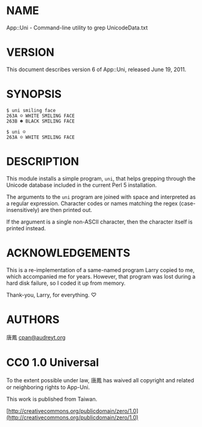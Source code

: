 # NAME

App::Uni - Command-line utility to grep UnicodeData.txt

# VERSION

This document describes version 6 of App::Uni, released June 19, 2011.

# SYNOPSIS

    $ uni smiling face
    263A ☺ WHITE SMILING FACE
    263B ☻ BLACK SMILING FACE

    $ uni ☺
    263A ☺ WHITE SMILING FACE

# DESCRIPTION

This module installs a simple program, `uni`, that helps grepping through
the Unicode database included in the current Perl 5 installation.

The arguments to the `uni` program are joined with space and interpreted
as a regular expression.  Character codes or names matching the regex
(case-insensitively) are then printed out.

If the argument is a single non-ASCII character, then the character itself
is printed instead.

# ACKNOWLEDGEMENTS

This is a re-implementation of a same-named program Larry copied to me,
which accompanied me for years.  However, that program was lost during a
hard disk failure, so I coded it up from memory.

Thank-you, Larry, for everything. ♡

# AUTHORS

唐鳳 <cpan@audreyt.org>

# CC0 1.0 Universal

To the extent possible under law, 唐鳳 has waived all copyright and related
or neighboring rights to App-Uni.

This work is published from Taiwan.

[http://creativecommons.org/publicdomain/zero/1.0](http://creativecommons.org/publicdomain/zero/1.0)